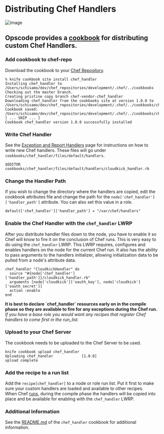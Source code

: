 Distributing Chef Handlers
==========================

  

![image](../attachments/12354152/20840636.png)   
  

Opscode provides a [cookbook](http://cookbooks.opscode.com/cookbooks/chef_handler) for distributing custom Chef Handlers.
-------------------------------------------------------------------------------------------------------------------------

### Add cookbook to chef-repo

Download the cookbook to your [Chef
Repository](Chef%20Repository.html "Chef Repository").

    % knife cookbook site install chef_handler
    Installing chef_handler to /Users/schisamo/dev/chef_repositories/development/.chef/../cookbooks
    Checking out the master branch.
    Creating pristine copy branch chef-vendor-chef_handler
    Downloading chef_handler from the cookbooks site at version 1.0.0 to /Users/schisamo/dev/chef_repositories/development/.chef/../cookbooks/chef_handler.tar.gz
    Cookbook saved: /Users/schisamo/dev/chef_repositories/development/.chef/../cookbooks/chef_handler.tar.gz
    [ ... SNIP ... ]
    Cookbook chef_handler version 1.0.0 successfully installed

### Write Chef Handler

See the [Exception and Report
Handlers](Exception%20and%20Report%20Handlers.html "Exception and Report Handlers")
page for instructions on how to write new Chef handlers. These files
will go under `cookbooks/chef_handler/files/default/handlers`.

    $EDITOR cookbooks/chef_handler/files/default/handlers/cloudkick_handler.rb

### Change the Handler Path

If you wish to change the directory where the handlers are copied, edit
the cookbook attributes file and change the path for the
`node['chef_handler']['handler_path']` attribute. You can also set this
value in a role.

    default['chef_handler']['handler_path'] = "/var/chef/handlers"

### Enable the Chef Handler with the `chef_handler` LWRP

After you distribute handler files down to the node, you have to enable
it so Chef will know to fire it on the conclusion of Chef runs. This is
very easy to do using the `chef_handler` LWRP. This LWRP requires,
configures and enables handlers on the node for the current Chef run. It
also has the ability to pass arguments to the handlers initializer,
allowing initialization data to be pulled from a node's attribute data.

    chef_handler "CloudkickHandler" do
      source "#{node['chef_handler']['handler_path']}/cloudkick_handler.rb"
      arguments [node['cloudkick']['oauth_key'], node['cloudkick']['oauth_secret']]
      action :enable
    end

**It is best to declare \`chef\_handler\` resources early on in the
compile phase so they are available to fire for any exceptions during
the Chef run.**   
*If you have a base role you would want any recipes that register Chef
handlers to come first in the run\_list.*

### Upload to your Chef Server

The cookbook needs to be uploaded to the Chef Server to be used.

    knife cookbook upload chef_handler
    Uploading chef_handler             [1.0.0]
    upload complete

### Add the recipe to a run list

Add the `recipe[chef_handler]` to a node or role run list. Put it first
to make sure your custom handlers are loaded and available to other
recipes.   
 When Chef
[runs](Anatomy%20of%20a%20Chef%20Run.html "Anatomy of a Chef Run"),
during the compile phase the handlers will be copied into place and be
available for enabling with the `chef_handler` LWRP.

### Additional Information

See the
[README.md](https://github.com/opscode-cookbooks/chef_handler/blob/master/README.md)
of the `chef_handler` cookbook for additional information.   
  
  
  

  
